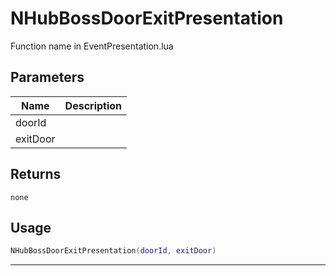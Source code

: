# NHubBossDoorExitPresentation

Function name in EventPresentation.lua

## Parameters

| Name     | Description |
| -------- | ----------- |
| doorId   |             |
| exitDoor |             |

## Returns

`none`

## Usage

```lua
NHubBossDoorExitPresentation(doorId, exitDoor)
```

---
